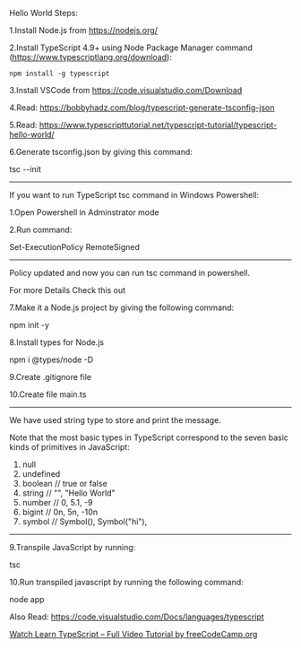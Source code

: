 Hello World Steps:

1.Install Node.js from https://nodejs.org/

2.Install TypeScript 4.9+ using Node Package Manager command (https://www.typescriptlang.org/download):

 	npm install -g typescript
3.Install VSCode from https://code.visualstudio.com/Download

4.Read: https://bobbyhadz.com/blog/typescript-generate-tsconfig-json

5.Read: https://www.typescripttutorial.net/typescript-tutorial/typescript-hello-world/

6.Generate tsconfig.json by giving this command:

 tsc --init


 ---------------------------------------------------------------
If you want to run TypeScript tsc command in Windows Powershell:

1.Open Powershell in Adminstrator mode

2.Run command:

 Set-ExecutionPolicy RemoteSigned

 ------------------------------------------------------------

Policy updated and now you can run tsc command in powershell.

For more Details Check this out

7.Make it a Node.js project by giving the following command:

 npm init -y

8.Install types for Node.js

 npm i @types/node -D

9.Create .gitignore file

10.Create file main.ts

------------------------------------------------------------
We have used string type to store and print the message.

Note that the most basic types in TypeScript correspond to the seven basic kinds of primitives in JavaScript:

1. null
2. undefined
3. boolean // true or false
4. string // "", "Hello World"
5. number // 0, 5.1, -9
6. bigint // 0n, 5n, -10n
7. symbol // Symbol(), Symbol("hi"),
-------------------------------------------------------------


9.Transpile JavaScript by running:

 tsc

10.Run transpiled javascript by running the following command:

node app


Also Read: https://code.visualstudio.com/Docs/languages/typescript

[Watch Learn TypeScript – Full Video Tutorial by freeCodeCamp.org
](https://www.youtube.com/watch?v=30LWjhZzg50)